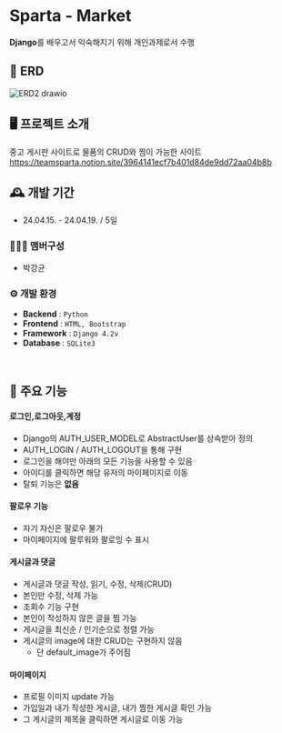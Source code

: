 # Sparta - Market
**Django**를 배우고서 익숙해지기 위해 개인과제로서 수행

## 📑 ERD

![ERD2 drawio](https://github.com/pkg0203/SpartaMarket/assets/141356379/2f0ceb8b-e3d7-4835-a921-064d8a288494)


## 🖥️ 프로젝트 소개
중고 게시판 사이트로 물품의 CRUD와 찜이 가능한 사이트
https://teamsparta.notion.site/3964141ecf7b401d84de9dd72aa04b8b
<br>

## 🕰️ 개발 기간
* 24.04.15. - 24.04.19. / 5일

### 🧑‍🤝‍🧑 맴버구성 
* 박강균


### ⚙️ 개발 환경
- **Backend** : `Python`
- **Frontend** : `HTML, Bootstrap`
- **Framework** : `Django 4.2v`
- **Database** : `SQLite3`
<br>



## 📌 주요 기능
#### 로그인,로그아웃,계정
- Django의 AUTH_USER_MODEL로 AbstractUser를 상속받아 정의
- AUTH_LOGIN / AUTH_LOGOUT을 통해 구현
- 로그인을 해야만 아래의 모든 기능을 사용할 수 있음
- 아이디를 클릭하면 해당 유저의 마이페이지로 이동
- 탈퇴 기능은 **없음**
#### 팔로우 기능
- 자기 자신은 팔로우 불가
- 마이페이지에 팔루워와 팔로잉 수 표시
#### 게시글과 댓글
- 게시글과 댓글 작성, 읽기, 수정, 삭제(CRUD)
- 본인만 수정, 삭제 가능
- 조회수 기능 구현
- 본인이 작성하지 않은 글을 찜 가능
- 게시글을 최신순 / 인기순으로 정렬 가능
- 게시글의 image에 대한 CRUD는 구현하지 않음
  - 단 default_image가 주어짐
#### 마이페이지
- 프로필 이미지 update 가능
- 가입일과 내가 작성한 게시글, 내가 찜한 게시글 확인 가능
- 그 게시글의 제목을 클릭하면 게시글로 이동 가능

